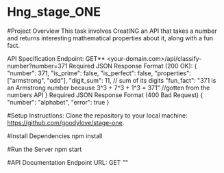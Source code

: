 # Hng_stage_ONE

#Project Overview
This task involves CreatING an API that takes a number and returns interesting mathematical properties about it, along with a fun fact. 


API Specification
Endpoint: GET** <your-domain.com>/api/classify-number?number=371
Required JSON Response Format (200 OK):
{
    "number": 371,
    "is_prime": false,
    "is_perfect": false,
    "properties": ["armstrong", "odd"],
    "digit_sum": 11,  // sum of its digits
    "fun_fact": "371 is an Armstrong number because 3^3 + 7^3 + 1^3 = 371" //gotten from the numbers API
}
Required JSON Response Format (400 Bad Request)
{
    "number": "alphabet",
    "error": true
}

#Setup Instructions:
Clone the repository to your local machine:   https://github.com/goodylove/stage-one.

#Install Dependencies
npm install

#Run the Server
npm start

#API Documentation
Endpoint URL: GET ""
  


